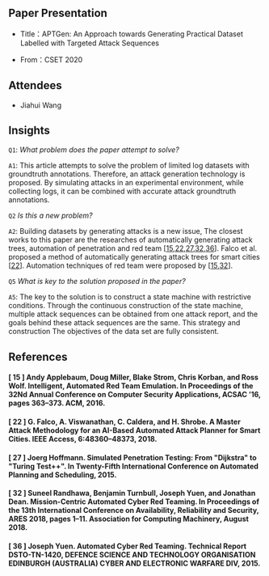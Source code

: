 ## Paper Presentation

- Title：APTGen: An Approach towards Generating Practical Dataset Labelled with Targeted Attack Sequences

- From：CSET 2020

## Attendees

- Jiahui Wang

## Insights


`Q1`: *What problem does the paper attempt to solve?*

`A1`: This article attempts to solve the problem of limited log datasets with groundtruth annotations. Therefore, an attack generation technology is proposed. By simulating attacks in an experimental environment, while collecting logs, it can be combined with accurate attack groundtruth annotations.

`Q2` *Is this a new problem?*

`A2`: Building datasets by generating attacks is a new issue, The closest works to this paper are the researches of automatically generating attack trees, automation of penetration and red team [[15](#15--andy-applebaum-doug-miller-blake-strom-chris-korban-and-ross-wolf-intelligent-automated-red-team-emulation-in-proceedings-of-the-32nd-annual-conference-on-computer-security-applications-acsac-16-pages-363–373-acm-2016),[22](#22--g-falco-a-viswanathan-c-caldera-and-h-shrobe-a-master-attack-methodology-for-an-ai-based-automated-attack-planner-for-smart-cities-ieee-access-648360–48373-2018),[27](#27--joerg-hoffmann-simulated-penetration-testing-from-dijkstra-to-turing-test-in-twenty-fifth-international-conference-on-automated-planning-and-scheduling-2015),[32](#32--suneel-randhawa-benjamin-turnbull-joseph-yuen-and-jonathan-dean-mission-centric-automated-cyber-red-teaming-in-proceedings-of-the-13th-international-conference-on-availability-reliability-and-security-ares-2018-pages-1–11-association-for-computing-machinery-august-2018),[36](#36--joseph-yuen-automated-cyber-red-teaming-technical-report-dsto-tn-1420-defence-science-and-technology-organisation-edinburgh-australia-cyber-and-electronic-warfare-div-2015)]. Falco et al. proposed a method of automatically generating attack trees for smart cities [[22](#22--g-falco-a-viswanathan-c-caldera-and-h-shrobe-a-master-attack-methodology-for-an-ai-based-automated-attack-planner-for-smart-cities-ieee-access-648360–48373-2018)]. Automation techniques of red team were proposed by [[15](#15--andy-applebaum-doug-miller-blake-strom-chris-korban-and-ross-wolf-intelligent-automated-red-team-emulation-in-proceedings-of-the-32nd-annual-conference-on-computer-security-applications-acsac-16-pages-363–373-acm-2016),[32](#32--suneel-randhawa-benjamin-turnbull-joseph-yuen-and-jonathan-dean-mission-centric-automated-cyber-red-teaming-in-proceedings-of-the-13th-international-conference-on-availability-reliability-and-security-ares-2018-pages-1–11-association-for-computing-machinery-august-2018)]. 


`Q5` *What is key to the solution proposed in the paper?*

`A5`: The key to the solution is to construct a state machine with restrictive conditions. Through the continuous construction of the state machine, multiple attack sequences can be obtained from one attack report, and the goals behind these attack sequences are the same. This strategy and construction The objectives of the data set are fully consistent.


## References

#### [ 15 ] Andy Applebaum, Doug Miller, Blake Strom, Chris Korban, and Ross Wolf. Intelligent, Automated Red Team Emulation. In Proceedings of the 32Nd Annual Conference on Computer Security Applications, ACSAC ’16, pages 363–373. ACM, 2016.

#### [ 22 ] G. Falco, A. Viswanathan, C. Caldera, and H. Shrobe. A Master Attack Methodology for an AI-Based Automated Attack Planner for Smart Cities. IEEE Access, 6:48360–48373, 2018.

#### [ 27 ] Joerg Hoffmann. Simulated Penetration Testing: From "Dijkstra" to "Turing Test++". In Twenty-Fifth International Conference on Automated Planning and Scheduling, 2015.

#### [ 32 ] Suneel Randhawa, Benjamin Turnbull, Joseph Yuen, and Jonathan Dean. Mission-Centric Automated Cyber Red Teaming. In Proceedings of the 13th International Conference on Availability, Reliability and Security, ARES 2018, pages 1–11. Association for Computing Machinery, August 2018.

#### [ 36 ] Joseph Yuen. Automated Cyber Red Teaming. Technical Report DSTO-TN-1420, DEFENCE SCIENCE AND TECHNOLOGY ORGANISATION EDINBURGH (AUSTRALIA) CYBER AND ELECTRONIC WARFARE DIV, 2015.
